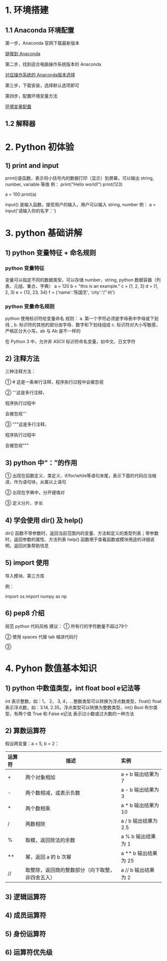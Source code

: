 # 1. 环境搭建

## 1.1 Anaconda 环境配置

第一步，Anaconda 官网下载最新版本

[链接到 Anaconda](https://www.anaconda.com/)

第二步，找到适合电脑操作系统版本的 Anaconda

[对应操作系统的 Anaconda版本选择](https://www.anaconda.com/distribution/#download-section)

第三步，下载安装，选择默认选项即可

第四步，配置环境变量方法

[环境变量配置](https://blog.csdn.net/baidu_32542573/article/details/79361456)



## 1.2 解释器



# 2. Python 初体验

## 1)  print and input

print()是函数，表示将小括号内的数据打印（显示）到屏幕，可以输出 string, number, variable 等值
例：
print("Hello world!")
print(123)

a = 100
print(a)

input() 是输入函数，接受用户的输入，用户可以输入 string, number
例：
a = input('请输入你的名字：')

# 3. python 基础讲解

## 1) python 变量特征 + 命名规则

### python 变量特征

变量可以指定不同的数据类型，可以存储 number，string, python 数据容器（列表、元组、集合、字典）
a = 120
b = "this is an example."
c = [1, 2, 3]
d = (1, 2, 3)
e = {12, 23, 34}
f = {'name':'陈国艺', 'city':'广州'}

### python 变量命名规则
python 使用标识符给变量命名
规则：
a. 第一个字符必须是字母表中字母或下划线 _ 
b. 标识符的其他的部分由字母、数字和下划线组成
c. 标识符对大小写敏感，严格区分大小写。ab 与 Ab 是不一样的

在 Python 3 中，允许非 ASCII 标识符命名变量，如中文、日文字符

## 2) 注释方法

三种注释方法：

①  # 这是一条单行注释，程序执行过程中会被忽视

② '''这是多行注释，

程序执行过程中

会被忽视'''

③ """这是多行注释，

程序执行过程中

会被忽视"""

## 3) python 中“：”的作用

① 出现在函数定义、类定义、if/for/while等语句末尾，表示下面的代码应当缩进，作为语句块，从属以上语句

② 出现在字典中，分开键值对

③ 定义分片、步长

## 4) 学会使用 dir() 及 help()

dir() 函数不带参数时，返回当前范围内的变量、方法和定义的类型列表；带参数时，返回参数的属性、方法列表
help() 函数用于查看函数或模块用途的详细说明，返回对象帮助信息

## 5) import 使用

导入模块、第三方库

例：

import os
import numpy as np

## 6) pep8 介绍

规范 python 代码风格
建议：
① 所有行的字符数量不超过79个

② 使用 spaces 代替 tab 缩进代码行

③ 



# 4. Pyhon 数值基本知识

## 1) python 中数值类型，int float bool e记法等
int 表示整数，如：1， 2， 3, 4，...整数类型可以转换为浮点数类型，float()
float 表示浮点数，如：3.14, 2.35。浮点类型可以转换为整数类型，int()
Bool 布尔类型，有两个值 True 和 False
e记法 表示过小数或过大数的一种方法



## 2) 算数运算符

假设两变量：a = 5, b = 2：

| 运算符 | 描述                                             | 实例                 |
| :----- | ------------------------------------------------ | :------------------- |
| +      | 两个对象相加                                     | a + b 输出结果为 7   |
| -      | 两个数相减，或表示负数                           | a - b 输出结果为 3   |
| *      | 两个数相乘                                       | a * b 输出结果为 10  |
| /      | 两数相除                                         | a / b 输出结果为 2.5 |
| %      | 取模，返回除法的余数                             | a % b 输出结果为 1   |
| **     | 幂，返回 a 的 b 次幂                             | a ** b 输出结果为 25 |
| //     | 取整除，返回商的整数部分（向下取整，非四舍五入） | a // b 输出结果为 2  |

 ## 3) 逻辑运算符



 ## 4) 成员运算符

 ## 5) 身份运算符

## 6) 运算符优先级

